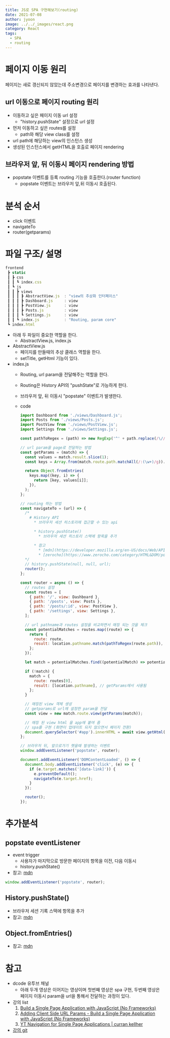 ```yaml
---
title: JS로 SPA 구현해보기(routing)
date: 2021-07-08
author: jyoon
image: ../../_images/react.png
category: React
tags:
  - SPA
  - routing
---
```




# **페이지 이동 원리**

페이지는 새로 갱신되지 않았는데 주소변경으로 페이지를 변경하는 효과를 나타낸다.

## **url 이동으로 페이지 routing 원리**

- 이동하고 싶은 페이지 이동 url 설정
    - "history.pushState" 설정으로 url 설정
- 먼저 이동하고 싶은 routes를 설정
    - path와 해당 view class를 설정
- url path에 해당하는 view의 인스턴스 생성
- 생성된 인스턴스에서 getHTML을 호출로 페이지 rendering

## **브라우저 앞, 뒤 이동시 페이지 rendering 방법**

- popstate 이벤트를 등록 routing 기능을 호출한다.(router function)
    - popstate 이벤트는 브라우저 앞,뒤 이동시 호출된다.

# **분석 순서**

- click 이벤트
- navigateTo
- router(getparams)

# **파일 구조/ 설명**

```jsx
frontend
 ┣ static
 ┃ ┣ css
 ┃ ┃ ┗ index.css
 ┃ ┗ js
 ┃ ┃ ┣ views
 ┃ ┃ ┃ ┣ AbstractView.js  : "view의 추상화 인터페이스"
 ┃ ┃ ┃ ┣ Dashboard.js     : view
 ┃ ┃ ┃ ┣ PostView.js      : view
 ┃ ┃ ┃ ┣ Posts.js         : view
 ┃ ┃ ┃ ┗ Settings.js      : view
 ┃ ┃ ┗ index.js           : "Routing, param core"
 ┗ index.html
```

- 아래 두 파일이 중요한 역할을 한다.
    - AbstractView.js, index.js
- AbstractView.js
    - 페이지를 만들때의 추상 클래스 역할을 한다.
    - setTitle, getHtml 기능이 있다.
- index.js
    - Routing, url param을 전달해주는 역할을 한다.
    - Routing은 History API의 "pushState"로 가능하게 한다.
    - 브라우저 앞, 뒤 이동시 "popstate" 이벤트가 발생한다.
    - code

      ```js
      import Dashboard from './views/Dashboard.js';
      import Posts from './views/Posts.js';
      import PostView from './views/PostView.js';
      import Settings from './views/Settings.js';

      const pathToRegex = (path) => new RegExp('^' + path.replace(/\//g, '\\/').replace(/:\w+/g, '(.+)') + '$');

      // url param을 page로 전달하는 방법
      const getParams = (match) => {
        const values = match.result.slice(1);
        const keys = Array.from(match.route.path.matchAll(/:(\w+)/g)).map((result) => result[1]);

        return Object.fromEntries(
          keys.map((key, i) => {
            return [key, values[i]];
          }),
        );
      };

      // routing 하는 방법
      const navigateTo = (url) => {
        /*
          # History API
            * 브라우저 세션 히스토리에 접근할 수 있는 api

            * history.pushState()
              * 브라우저 세션 히스토리 스택에 항목을 추가

            * 참고
              * [mdn](https://developer.mozilla.org/en-US/docs/Web/API/History/pushState)
              * [zerocho](https://www.zerocho.com/category/HTML&DOM/post/599d2fb635814200189fe1a7)
        */
        // history.pushState(null, null, url);
        router();
      };

      const router = async () => {
        // routes 설정
        const routes = [
          { path: '/', view: Dashboard },
          { path: '/posts', view: Posts },
          { path: '/posts/:id', view: PostView },
          { path: '/settings', view: Settings },
        ];

        // url pathname과 routes 설정을 비교하면서 매칭 되는 것을 체크
        const potentialMatches = routes.map((route) => {
          return {
            route: route,
            result: location.pathname.match(pathToRegex(route.path)),
          };
        });

        let match = potentialMatches.find((potentialMatch) => potentialMatch.result !== null);

        if (!match) {
          match = {
            route: routes[0],
            result: [location.pathname], // getParams에서 사용됨
          };
        }

        // 매칭된 view 객체 생성
        // getparams로 url에 설정한 param을 전달
        const view = new match.route.view(getParams(match));

        // 매칭 된 view html 을 app에 붙여 줌
        // spa를 구현 (화면이 업데이트 되지 않으면서 페이지 전환)
        document.querySelector('#app').innerHTML = await view.getHtml();
      };

      // 브라우저 뒤, 앞으로가기 햇을때 발생하는 이벤트
      window.addEventListener('popstate', router);

      document.addEventListener('DOMContentLoaded', () => {
        document.body.addEventListener('click', (e) => {
          if (e.target.matches('[data-link]')) {
            e.preventDefault();
            navigateTo(e.target.href);
          }
        });

        router();
      });
      ```

# 추가분석

## popstate eventListener

- event trigger
    - 사용자가 마지막으로 방문한 페이지의 항목을 이전, 다음 이동시
    - history.pushState()
- 참고: [mdn]([https://developer.mozilla.org/en-US/docs/Web/API/Window/popstate_event](https://developer.mozilla.org/en-US/docs/Web/API/Window/popstate_event))

```jsx
window.addEventListener('popstate', router);
```

## History.pushState()

- 브라우저 세션 기록 스택에 항목을 추가
- 참고: [mdn](https://developer.mozilla.org/en-US/docs/Web/API/History/pushState)

## Object.fromEntries()

- 참고: [mdn](https://developer.mozilla.org/en-US/docs/Web/JavaScript/Reference/Global_Objects/Object/fromEntries)

# 참고

- dcode 유투브 채널
    - 아래 두개 영상은 이어지는 영상이며
    첫번째 영상은 spa 구현, 두번째 영상은 페이지 이동시 param을 url을 통해서 전달하는 과정이 있다.
- 강의 list
    1. [Build a Single Page Application with JavaScript (No Frameworks)](https://www.youtube.com/watch?v=6BozpmSjk-Y)
    2. [Adding Client Side URL Params - Build a Single Page Application with JavaScript (No Frameworks)](https://www.youtube.com/watch?v=OstALBk-jTc)
    3. [YT Navigation for Single Page Applications | curran kellher](https://www.youtube.com/watch?v=xN9QxPtK2LM)
- [강의 git](https://github.com/dcode-youtube/single-page-app-vanilla-js)
